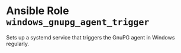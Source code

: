 # Ansible Role `windows_gnupg_agent_trigger`

Sets up a systemd service that triggers the GnuPG agent in Windows regularly.
